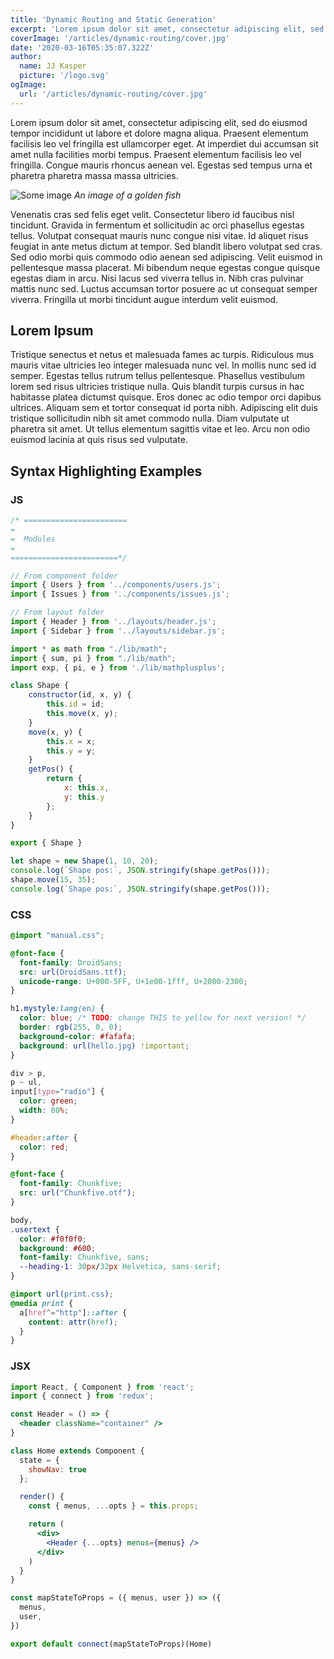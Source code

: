 ```yaml
---
title: 'Dynamic Routing and Static Generation'
excerpt: 'Lorem ipsum dolor sit amet, consectetur adipiscing elit, sed do eiusmod tempor incididunt ut labore et dolore magna aliqua. Praesent elementum facilisis leo vel fringilla est ullamcorper eget. At imperdiet dui accumsan sit amet nulla facilities morbi tempus.'
coverImage: '/articles/dynamic-routing/cover.jpg'
date: '2020-03-16T05:35:07.322Z'
author:
  name: JJ Kasper
  picture: '/logo.svg'
ogImage:
  url: '/articles/dynamic-routing/cover.jpg'
---
```


Lorem ipsum dolor sit amet, consectetur adipiscing elit, sed do eiusmod tempor incididunt ut labore et dolore magna aliqua. Praesent elementum facilisis leo vel fringilla est ullamcorper eget. At imperdiet dui accumsan sit amet nulla facilities morbi tempus. Praesent elementum facilisis leo vel fringilla. Congue mauris rhoncus aenean vel. Egestas sed tempus urna et pharetra pharetra massa massa ultricies.

![Some image](/articles/dynamic-routing/fish.jpg)
*An image of a golden fish*

Venenatis cras sed felis eget velit. Consectetur libero id faucibus nisl tincidunt. Gravida in fermentum et sollicitudin ac orci phasellus egestas tellus. Volutpat consequat mauris nunc congue nisi vitae. Id aliquet risus feugiat in ante metus dictum at tempor. Sed blandit libero volutpat sed cras. Sed odio morbi quis commodo odio aenean sed adipiscing. Velit euismod in pellentesque massa placerat. Mi bibendum neque egestas congue quisque egestas diam in arcu. Nisi lacus sed viverra tellus in. Nibh cras pulvinar mattis nunc sed. Luctus accumsan tortor posuere ac ut consequat semper viverra. Fringilla ut morbi tincidunt augue interdum velit euismod.

## Lorem Ipsum

Tristique senectus et netus et malesuada fames ac turpis. Ridiculous mus mauris vitae ultricies leo integer malesuada nunc vel. In mollis nunc sed id semper. Egestas tellus rutrum tellus pellentesque. Phasellus vestibulum lorem sed risus ultricies tristique nulla. Quis blandit turpis cursus in hac habitasse platea dictumst quisque. Eros donec ac odio tempor orci dapibus ultrices. Aliquam sem et tortor consequat id porta nibh. Adipiscing elit duis tristique sollicitudin nibh sit amet commodo nulla. Diam vulputate ut pharetra sit amet. Ut tellus elementum sagittis vitae et leo. Arcu non odio euismod lacinia at quis risus sed vulputate.

## Syntax Highlighting Examples

### JS

```js
/* =======================
=
=  Modules
=
========================*/

// From component folder
import { Users } from '../components/users.js';
import { Issues } from '../components/issues.js';

// From layout folder
import { Header } from '../layouts/header.js';
import { Sidebar } from '../layouts/sidebar.js';

import * as math from "./lib/math";
import { sum, pi } from "./lib/math";
import exp, { pi, e } from './lib/mathplusplus';
````

```js
class Shape {
    constructor(id, x, y) {
        this.id = id;
        this.move(x, y);
    }
    move(x, y) {
        this.x = x;
        this.y = y;
    }
    getPos() {
        return {
            x: this.x,
            y: this.y
        };
    }
}

export { Shape }

let shape = new Shape(1, 10, 20);
console.log(`Shape pos:`, JSON.stringify(shape.getPos()));
shape.move(15, 35);
console.log(`Shape pos:`, JSON.stringify(shape.getPos()));
```
### CSS

```css
@import "manual.css";

@font-face {
  font-family: DroidSans;
  src: url(DroidSans.ttf);
  unicode-range: U+000-5FF, U+1e00-1fff, U+2000-2300;
}

h1.mystyle:lang(en) {
  color: blue; /* TODO: change THIS to yellow for next version! */
  border: rgb(255, 0, 0);
  background-color: #fafafa;
  background: url(hello.jpg) !important;
}

div > p,
p ~ ul,
input[type="radio"] {
  color: green;
  width: 80%;
}

#header:after {
  color: red;
}

@font-face {
  font-family: Chunkfive;
  src: url("Chunkfive.otf");
}

body,
.usertext {
  color: #f0f0f0;
  background: #600;
  font-family: Chunkfive, sans;
  --heading-1: 30px/32px Helvetica, sans-serif;
}

@import url(print.css);
@media print {
  a[href^="http"]::after {
    content: attr(href);
  }
}
```

### JSX

```jsx
import React, { Component } from 'react';
import { connect } from 'redux';

const Header = () => {
  <header className="container" />
}

class Home extends Component {
  state = {
    showNav: true
  };

  render() {
    const { menus, ...opts } = this.props;

    return (
      <div>
        <Header {...opts} menus={menus} />
      </div>
    )
  }
}

const mapStateToProps = ({ menus, user }) => ({
  menus,
  user,
})

export default connect(mapStateToProps)(Home)
```
